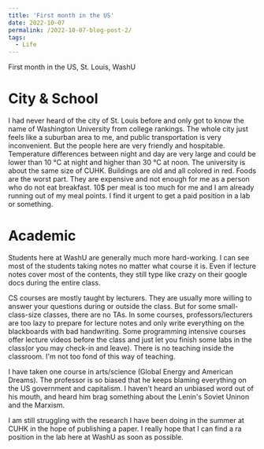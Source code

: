```yaml
---
title: 'First month in the US'
date: 2022-10-07
permalink: /2022-10-07-blog-post-2/
tags:
  - Life
---
```


First month in the US, St. Louis, WashU

City & School
====

I had never heard of the city of St. Louis before and only got to know the name of Washington University from college rankings. The whole city just feels like a suburban area to me, and public transportation is very inconvenient. But the people here are very friendly and hospitable. Temperature differences between night and day are very large and could be lower than 10 °C at night and higher than 30 °C at noon. The university is about the same size of CUHK. Buildings are old and all colored in red. Foods are the worst part. They are expensive and not enough for me as a person who do not eat breakfast. 10$ per meal is too much for me and I am already running out of my meal points. I find it urgent to get a paid position in a lab or something.

Academic
====

Students here at WashU are generally much more hard-working. I can see most of the students taking notes no matter what course it is. Even if lecture notes cover most of the contents, they still type like crazy on their google docs during the entire class.

CS courses are mostly taught by lecturers. They are usually more willing to answer your questions during or outside the class. But for some small-class-size classes, there are no TAs. In some courses, professors/lecturers are too lazy to prepare for lecture notes and only write everything on the blackboards with bad handwriting. 
Some programming intensive courses offer lecture videos before the class and just let you finish some labs in the class(or you may check-in and leave). There is no teaching inside the classroom. I'm not too fond of this way of teaching. 

I have taken one course in arts/science (Global Energy and American Dreams). The professor is so biased that he keeps blaming everything on the US government and capitalism. I haven't heard an unbiased word out of his mouth, and heard him brag something about the Lenin's Soviet Uninon and the Marxism. 

I am still struggling with the research I have been doing in the summer at CUHK in the hope of publishing a paper. I really hope that I can find a ra position in the lab here at WashU as soon as possible.
